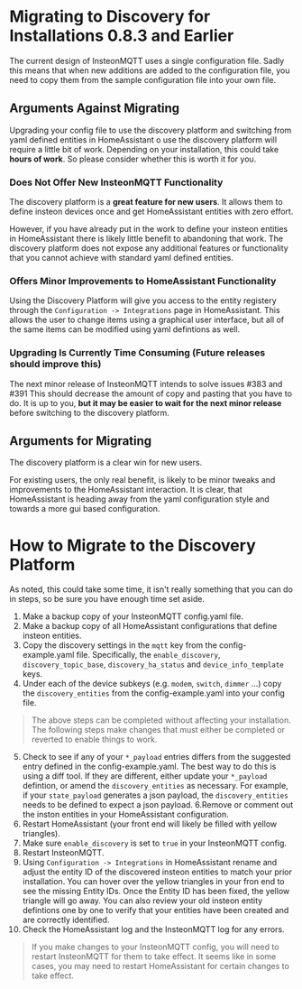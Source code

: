 # Migrating to Discovery for Installations 0.8.3 and Earlier

The current design of InsteonMQTT uses a single configuration file.  Sadly
this means that when new additions are added to the configuration file, you
need to copy them from the sample configuration file into your own file.

## Arguments Against Migrating

Upgrading your config file to use the discovery platform and switching from
yaml defined entities in HomeAssistant o use the discovery platform will
require a little bit
of work.  Depending on your installation, this could take __hours of work__.
So please consider whether this is worth it for you.

### Does Not Offer New InsteonMQTT Functionality

The discovery platform is a __great feature for new users__.  It allows them to
define insteon devices once and get HomeAssistant entities with zero effort.

However, if you have already put in the work to define your insteon entities
in HomeAssistant there is likely little benefit to abandoning that work. The
discovery platform does not expose any additional features or functionality
that you cannot achieve with standard yaml defined entities.

### Offers Minor Improvements to HomeAssistant Functionality

Using the Discovery Platform will give you access to the entity registery
through the `Configuration -> Integrations` page in HomeAssistant.  This allows
the user to change items using a graphical user interface, but all of the same
items can be modified using yaml defintions as well.

### Upgrading Is Currently Time Consuming (Future releases should improve this)

The next minor release of InsteonMQTT intends to solve issues #383 and #391
This should decrease the amount of copy and pasting that you have to do.
It is up to you, __but it may be easier to wait for the next minor release__
before switching to the discovery platform.

## Arguments for Migrating

The discovery platform is a clear win for new users.

For existing users, the only real benefit, is likely to be minor tweaks and
improvements to the HomeAssistant interaction.  It is clear, that HomeAssistant
is heading away from the yaml configuration style and towards a more gui based
configuration.

# How to Migrate to the Discovery Platform

As noted, this could take some time, it isn't really something that you can
do in steps, so be sure you have enough time set aside.

1. Make a backup copy of your InsteonMQTT config.yaml file.
2. Make a backup copy of all HomeAssistant configurations that define insteon
entities.
3. Copy the discovery settings in the `mqtt` key from the config-example.yaml
file.  Specifically, the `enable_discovery`, `discovery_topic_base`, `discovery_ha_status` and `device_info_template` keys.
4. Under each of the device subkeys (e.g. `modem`, `switch`, `dimmer` ...) copy
the `discovery_entities` from the config-example.yaml into your config file.

>The above steps can be completed without affecting your installation.  The
following steps make changes that must either be completed or reverted to
enable things to work.

5. Check to see if any of your `*_payload` entries differs from the suggested
entry defined in the config-example.yaml.  The best way to do this is using a
diff tool.  If they are different, either update your `*_payload` defintion, or
amend the `discovery_entities` as necessary.  For example, if your
`state_payload` generates a json payload, the `discovery_entities` needs to be
defined to expect a json payload.
6.Remove or comment out the inston entities in your HomeAssistant
configuration.
7. Restart HomeAssistant (your front end will likely be filled with yellow triangles).
8. Make sure `enable_discovery` is set to `true` in your InsteonMQTT config.
9. Restart InsteonMQTT.
10. Using `Configuration -> Integrations` in HomeAssistant rename and adjust
the entity ID of the discovered insteon entities to match your prior
installation.  You can hover over the yellow triangles in your fron end to see
the missing Entity IDs.  Once the Entity ID has been fixed, the yellow triangle
will go away.  You can also review your old insteon entity defintions one by
one to verify that your entities have been created and are correctly identified.
11. Check the HomeAssistant log and the InsteonMQTT log for any errors.

> If you make changes to your InsteonMQTT config, you will need to restart
InsteonMQTT for them to take effect.  It seems like in some cases, you may
need to restart HomeAssistant for certain changes to take effect.
